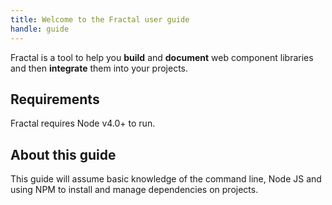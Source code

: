 ```yaml
---
title: Welcome to the Fractal user guide
handle: guide
---
```


Fractal is a tool to help you **build** and **document** web component libraries and then **integrate** them into your projects.

<!-- It's focus is on providing a flexible tool that can be used for both component library development _and_ for helping integrate those components into your site, application or build pipelines.

Fractal can also help you generate 'living' documentation pages for your component library to ensure that your components and documentation never need to go out of sync again. -->

## Requirements

Fractal requires Node v4.0+ to run.

## About this guide

This guide will assume basic knowledge of the command line, Node JS and using NPM to install and manage dependencies on projects.
